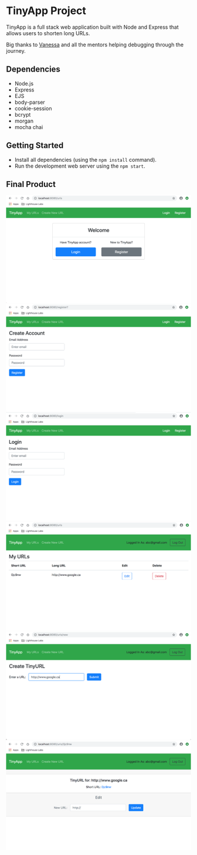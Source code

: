 # TinyApp Project

TinyApp is a full stack web application built with Node and Express that allows users to shorten long URLs.

Big thanks to [Vanessa](https://github.com/vkro) and all the mentors helping debugging through the journey. 

## Dependencies

- Node.js
- Express
- EJS
- body-parser
- cookie-session
- bcrypt
- morgan
- mocha chai

## Getting Started

- Install all dependencies (using the `npm install` command).
- Run the development web server using the `npm start`.


## Final Product

!["Home Page"](https://github.com/stella-zb/tinyapp/blob/master/docs/urls-page.png)
!["Register Page"](https://github.com/stella-zb/tinyapp/blob/master/docs/register-page.png)
!["Login Page"](https://github.com/stella-zb/tinyapp/blob/master/docs/login-page.png)
!["LoggedIn Page"](https://github.com/stella-zb/tinyapp/blob/master/docs/urls-loggedIn-page.png)
!["Create New URL Page"](https://github.com/stella-zb/tinyapp/blob/master/docs/urls-new-page.png)
!["ShortURL Page"](https://github.com/stella-zb/tinyapp/blob/master/docs/urls-shortURL-page.png)
